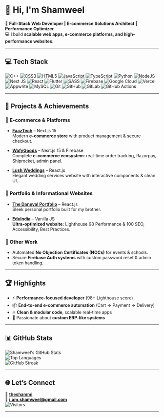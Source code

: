 # 👋 Hi, I'm Shamweel  

🚀 **Full-Stack Web Developer | E-commerce Solutions Architect | Performance Optimizer**  
💻 I build **scalable web apps, e-commerce platforms, and high-performance websites**.  

---

## 💻 **Tech Stack**

![C++](https://img.shields.io/badge/-C++-00599C?style=for-the-badge&logo=c%2B%2B&logoColor=white)
![CSS3](https://img.shields.io/badge/-CSS3-1572B6?style=for-the-badge&logo=css3)
![HTML5](https://img.shields.io/badge/-HTML5-E34F26?style=for-the-badge&logo=html5&logoColor=white)
![JavaScript](https://img.shields.io/badge/-JavaScript-F7DF1E?style=for-the-badge&logo=javascript&logoColor=black)
![TypeScript](https://img.shields.io/badge/-TypeScript-3178C6?style=for-the-badge&logo=typescript&logoColor=white)
![Python](https://img.shields.io/badge/-Python-3776AB?style=for-the-badge&logo=python&logoColor=white)
![NodeJS](https://img.shields.io/badge/-Node.js-339933?style=for-the-badge&logo=node.js&logoColor=white)
![Next JS](https://img.shields.io/badge/-Next.js-000000?style=for-the-badge&logo=next.js)
![React](https://img.shields.io/badge/-React-61DAFB?style=for-the-badge&logo=react&logoColor=black)
![Flutter](https://img.shields.io/badge/-Flutter-02569B?style=for-the-badge&logo=flutter)
![SASS](https://img.shields.io/badge/-SASS-CC6699?style=for-the-badge&logo=sass&logoColor=white)
![Firebase](https://img.shields.io/badge/-Firebase-FFCA28?style=for-the-badge&logo=firebase&logoColor=black)
![Google Cloud](https://img.shields.io/badge/-Google%20Cloud-4285F4?style=for-the-badge&logo=google-cloud&logoColor=white)
![Vercel](https://img.shields.io/badge/-Vercel-000000?style=for-the-badge&logo=vercel&logoColor=white)
![Appwrite](https://img.shields.io/badge/-Appwrite-F02E65?style=for-the-badge&logo=appwrite&logoColor=white)
![MySQL](https://img.shields.io/badge/-MySQL-4479A1?style=for-the-badge&logo=mysql&logoColor=white)
![Git](https://img.shields.io/badge/-Git-F05032?style=for-the-badge&logo=git&logoColor=white)
![GitHub](https://img.shields.io/badge/-GitHub-181717?style=for-the-badge&logo=github)
![GitLab](https://img.shields.io/badge/-GitLab-FC6D26?style=for-the-badge&logo=gitlab&logoColor=white)
![GitHub Actions](https://img.shields.io/badge/-GitHub%20Actions-2088FF?style=for-the-badge&logo=github-actions&logoColor=white)

---

## 🚀 **Projects & Achievements**

### 🛒 **E-commerce & Platforms**  
- **[FaazTech](https://faaztech.vercel.app)** – Next.js 15  
  Modern **e-commerce store** with product management & secure checkout.  

- **[WafyGoods](https://WafyGoods.web.app)** – Next.js 15 & Firebase  
  Complete **e-commerce ecosystem**: real-time order tracking, Razorpay, Shiprocket, admin panel.  

- **[Lush Weddings](https://lushweddings.web.app)** – React.js  
  Elegant wedding services website with interactive components & clean UI.  

### 🎨 **Portfolio & Informational Websites**  
- **[The Daneyal Portfolio](https://thedaneyal.web.app)** – React.js  
  Sleek personal portfolio built for my brother.  

- **[EduIndia](https://eduindia.web.app)** – Vanilla JS  
  **Ultra-optimized website:** Lighthouse 98 Performance & 100 SEO, Accessibility, Best Practices.  

### 📄 **Other Work**  
- Automated **No Objection Certificates (NOCs)** for events & schools.  
- Secure **Firebase Auth systems** with custom password reset & admin token handling.  

---

## 🏆 **Highlights**  
- ⚡ **Performance-focused developer** (98+ Lighthouse score)  
- 📦 **End-to-end e-commerce automation** (Cart → Payment → Delivery)  
- 🔥 **Clean & modular code**, scalable real-time apps  
- 🎯 Passionate about **custom ERP-like systems**  

---

## 📊 **GitHub Stats**

![Shamweel's GitHub Stats](https://github-readme-stats.vercel.app/api?username=theshammi&show_icons=true&theme=radical)  
![Top Languages](https://github-readme-stats.vercel.app/api/top-langs/?username=theshammi&layout=compact&theme=radical)  
![GitHub Streak](https://github-readme-streak-stats.herokuapp.com?user=theshammi&theme=radical)  

---

## 🌐 **Let’s Connect**  
💼 [**theshammi**](https://theshammi.web.app)  
📧 **i.am.shamweel@gmail.com**  
![Visitors](https://visitor-badge.laobi.icu/badge?page_id=theshammi.theshammi)

---
